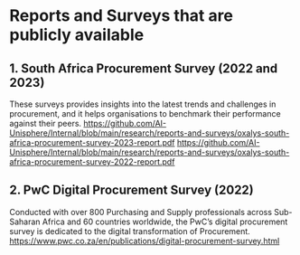 # Reports and Surveys that are publicly available

## 1. South Africa Procurement Survey (2022 and 2023)
These surveys provides insights into the latest trends and challenges in procurement, and it helps organisations to benchmark their performance against their peers.
https://github.com/AI-Unisphere/Internal/blob/main/research/reports-and-surveys/oxalys-south-africa-procurement-survey-2023-report.pdf
https://github.com/AI-Unisphere/Internal/blob/main/research/reports-and-surveys/oxalys-south-africa-procurement-survey-2022-report.pdf

## 2. PwC Digital Procurement Survey (2022)
Conducted with over 800 Purchasing and Supply professionals across Sub-Saharan Africa and 60 countries worldwide, the PwC’s digital procurement survey is dedicated to the digital transformation of Procurement.
https://www.pwc.co.za/en/publications/digital-procurement-survey.html
